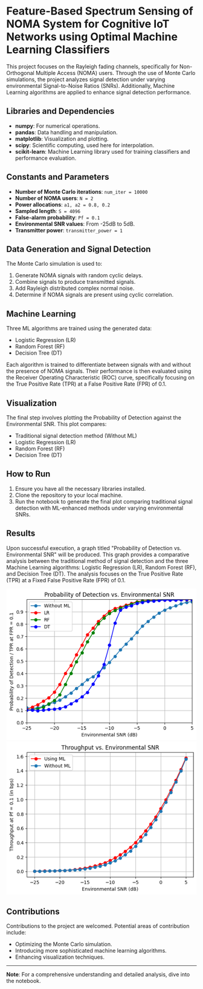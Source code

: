 # Feature-Based Spectrum Sensing of NOMA System for Cognitive IoT Networks using Optimal Machine Learning Classifiers

This project focuses on the Rayleigh fading channels, specifically for Non-Orthogonal Multiple Access (NOMA) users. Through the use of Monte Carlo simulations, the project analyzes signal detection under varying environmental Signal-to-Noise Ratios (SNRs). Additionally, Machine Learning algorithms are applied to enhance signal detection performance.

## Libraries and Dependencies

- **numpy**: For numerical operations.
- **pandas**: Data handling and manipulation.
- **matplotlib**: Visualization and plotting.
- **scipy**: Scientific computing, used here for interpolation.
- **scikit-learn**: Machine Learning library used for training classifiers and performance evaluation.

## Constants and Parameters

- **Number of Monte Carlo iterations**: `num_iter = 10000`
- **Number of NOMA users**: `N = 2`
- **Power allocations**: `a1, a2 = 0.8, 0.2`
- **Sampled length**: `S = 4096`
- **False-alarm probability**: `Pf = 0.1`
- **Environmental SNR values**: From -25dB to 5dB.
- **Transmitter power**: `transmitter_power = 1`

## Data Generation and Signal Detection

The Monte Carlo simulation is used to:

1. Generate NOMA signals with random cyclic delays.
2. Combine signals to produce transmitted signals.
3. Add Rayleigh distributed complex normal noise.
4. Determine if NOMA signals are present using cyclic correlation.

## Machine Learning

Three ML algorithms are trained using the generated data:

- Logistic Regression (LR)
- Random Forest (RF)
- Decision Tree (DT)

Each algorithm is trained to differentiate between signals with and without the presence of NOMA signals. Their performance is then evaluated using the Receiver Operating Characteristic (ROC) curve, specifically focusing on the True Positive Rate (TPR) at a False Positive Rate (FPR) of 0.1.

## Visualization

The final step involves plotting the Probability of Detection against the Environmental SNR. This plot compares:

- Traditional signal detection method (Without ML)
- Logistic Regression (LR)
- Random Forest (RF)
- Decision Tree (DT)

## How to Run

1. Ensure you have all the necessary libraries installed.
2. Clone the repository to your local machine.
3. Run the notebook to generate the final plot comparing traditional signal detection with ML-enhanced methods under varying environmental SNRs.

## Results

Upon successful execution, a graph titled "Probability of Detection vs. Environmental SNR" will be produced. This graph provides a comparative analysis between the traditional method of signal detection and the three Machine Learning algorithms: Logistic Regression (LR), Random Forest (RF), and Decision Tree (DT). The analysis focuses on the True Positive Rate (TPR) at a Fixed False Positive Rate (FPR) of 0.1.

<p align="center">
  <img src="images/snr.png">
  <img src="images/throughput.png">
</p>

## Contributions

Contributions to the project are welcomed. Potential areas of contribution include:

- Optimizing the Monte Carlo simulation.
- Introducing more sophisticated machine learning algorithms.
- Enhancing visualization techniques.

---

**Note**: For a comprehensive understanding and detailed analysis, dive into the notebook.

